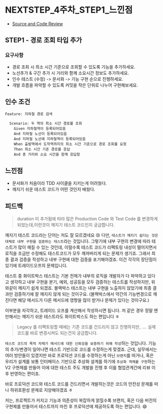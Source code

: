# NEXTSTEP_4주차_STEP1_느낀점

- [Source and Code Review](https://github.com/next-step/atdd-subway-fare/pull/116)

## STEP1 - 경로 조회 타입 추가

### 요구사항

- 경로 조회 시 최소 시간 기준으로 조회할 수 있도록 기능을 추가하세요.
- 노선추가 & 구간 추가 시 거리와 함께 소요시간 정보도 추가하세요.
- 인수 테스트 (수정) -> 문서화 -> 기능 구현 순으로 진행하세요.
- 개발 흐름을 파악할 수 있도록 커밋을 작은 단위로 나누어 구현해보세요.

## 인수 조건

```
Feature: 지하철 경로 검색

  Scenario: 두 역의 최소 시간 경로를 조회
    Given 지하철역이 등록되어있음
    And 지하철 노선이 등록되어있음
    And 지하철 노선에 지하철역이 등록되어있음
    When 출발역에서 도착역까지의 최소 시간 기준으로 경로 조회를 요청
    Then 최소 시간 기준 경로를 응답
    And 총 거리와 소요 시간을 함께 응답함
```

## 느낀점

- 문서화가 처음이라 TDD 사이클을 지키는게 어려웠다.
- 깨지기 쉬운 테스트 코드가 어떤 것인지 배웠다.

## 피드백

> duration 이 추가됨에 따라 많은 Production Code 와 Test Code 를 변경하게 되었는데,이런것이 깨지기 테스트 코드인지 궁금합니다.

깨지기 테스트 코드라는 단어는 저도 잘 모르겠네요 😢
다만, `테스트가 깨지기 쉽다는 것은 대체로 내부 구현을 검증하는 테스트`라는 것입니다.
그렇기에 내부 구현의 변경에 따라 테스트가 많이 깨질 수 있는 것인데, 이럴수록 테스트 코드가 리팩토링 내성이 떨어지면서 로직을 조금만 수정해도 테스트코드가 모두 깨져버리게 되는 문제가 생기죠.
그래서 최종 결과 검증을 작성하고 내부 구현에 대한 검증을 포기해야겠죠. 이건 각각의 장단점이 있기에 트레이드오프의 문제입니다.

테스트 중 화이트박스 테스트는 기본 전제가 내부의 로직을 개발자가 다 파악하고 있다고 생각하고 내부 구현을 분기, 예외, 성공등을 모두 검증하는 테스트를 작성하지만, 위와같이 깨지기 쉽게 되겠죠. 블랙박스 테스트는 내부 구현을 노출하지 않았기에 최종 결과만 검증하기에 잘 깨지지 않게 되는 것이구요. (블랙박스에서 약간의 기능변경으로 깨진다면 해당 메서드가 다른 메서드에 영향을 많이 받거나 문제가 있다는 것이구요.)

이부분을 자각하고, 트레이드 오프를 계산해서 작성하시면 됩니다.
저 같은 경우 정말 왠만해서는 깨지기 쉬운 테스트라도 화이트박스도 하는 편입니다 ㅎ

> Legacy 를 리팩토링할 때에는 기존 코드를 건드리지 않고 진행하지만, .... 실제 코드를 바로 변경시켜도 되는건지 궁금합니다.

`테스트 코드의 목적 자체가 메서드에 대한 신뢰성을 보증하기 위해 작성`하는 것입니다. 기능의 추가/변경이 일어나면 테스트 기반으로 코드를 수정하는게 맞겠죠.
근데, 실무에서는 여러 방안들이 있겠지만 바로 프로덕션 코드를 수정하는게 아닌 `브랜치`를 따거나, 혹은 우리가 설계를 보통 인터페이스 기반으로 추상화 설계를 하기에 `추상화 객체를 구현`하는 V2 구현체를 만들어 이에 대한 테스트 주도 개발을 진행 후 이를 협업관계간에 리뷰 이후 반영하는 편이죠.

바로 프로덕션 코드와 테스트 코드를 건드리면서 개발하는것은 코드의 안전성 문제를 떠나 하위호환성 문제로 지양해야겠죠 ㅎ

저는, 프로젝트가 커지고 기능과 의존성이 복잡하게 얽힐수록 브랜치, 혹은 다음 버전의 구현체를 만들어서 테스트까지 마친 후 프로덕션에 제공하도록 하는 편입니다. 😄
